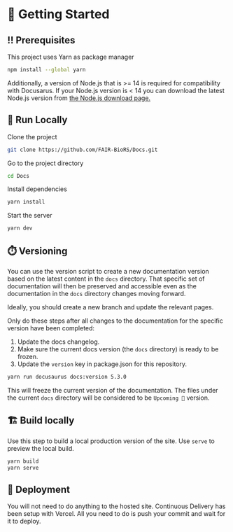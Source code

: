 # :toolbox: Getting Started

## :bangbang: Prerequisites

This project uses Yarn as package manager

```bash
npm install --global yarn
```

Additionally, a version of Node.js that is >= 14 is required for compatibility with Docusarus.
If your Node.js version is < 14 you can download the latest Node.js version from [the Node.js download page.](https://nodejs.org/en/download/)

## :running: Run Locally

Clone the project

```bash
git clone https://github.com/FAIR-BioRS/Docs.git
```

Go to the project directory

```bash
cd Docs
```

Install dependencies

```bash
yarn install
```

Start the server

```bash
yarn dev
```

## :stopwatch: Versioning

You can use the version script to create a new documentation version based on the latest content in the `docs` directory. That specific set of documentation will then be preserved and accessible even as the documentation in the `docs` directory changes moving forward.

Ideally, you should create a new branch and update the relevant pages.

Only do these steps after all changes to the documentation for the specific version have been completed:

1. Update the docs changelog.
2. Make sure the current docs version (the `docs` directory) is ready to be frozen.
3. Update the `version` key in package.json for this repository.

```bash
yarn run docusaurus docs:version 5.3.0
```

This will freeze the current version of the documentation. The files under the current `docs` directory will be considered to be `Upcoming 🚧` version.

## :building_construction: Build locally

Use this step to build a local production version of the site. Use `serve` to preview the local build.

```bash
yarn build
yarn serve
```

## :triangular_flag_on_post: Deployment

You will not need to do anything to the hosted site. Continuous Delivery has been setup with Vercel. All you need to do is push your commit and wait for it to deploy.
